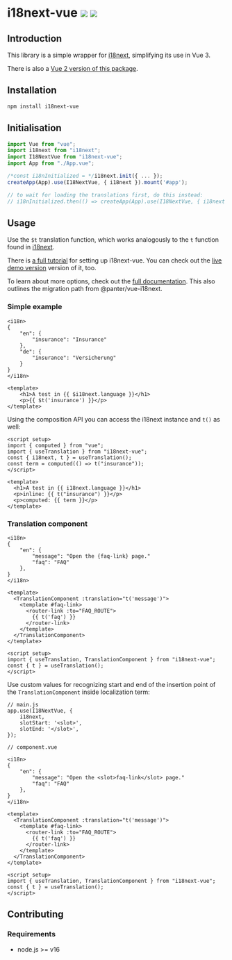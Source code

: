 # i18next-vue <a href="https://www.npmjs.com/package/i18next-vue"><img src="https://badgen.net/npm/v/i18next-vue"></a> <img src="https://badgen.net/npm/types/i18next-vue">

## Introduction

This library is a simple wrapper for [i18next](https://www.i18next.com), simplifying its use in Vue 3.

There is also a [Vue 2 version of this package](https://github.com/i18next/i18next-vue/tree/vue-2).

## Installation

```bash
npm install i18next-vue
```

## Initialisation

```typescript
import Vue from "vue";
import i18next from "i18next";
import I18NextVue from "i18next-vue";
import App from "./App.vue";

/*const i18nInitialized = */i18next.init({ ... });
createApp(App).use(I18NextVue, { i18next }).mount('#app');

// to wait for loading the translations first, do this instead:
// i18nInitialized.then(() => createApp(App).use(I18NextVue, { i18next }).mount('#app'));
```

## Usage

Use the `$t` translation function, which works analogously to the `t` function found in [i18next](https://www.i18next.com/overview/api#t).

There is [a full tutorial](https://dev.to/adrai/how-to-properly-internationalize-a-vue-application-using-i18next-1doj) for setting up i18next-vue. You can check out the [live demo version](https://codesandbox.io/s/i18next-vue-example-gi55to) version of it, too.

To learn about more options, check out the [full documentation](https://i18next.github.io/i18next-vue/). This also outlines the migration path from @panter/vue-i18next.

### Simple example

```vue
<i18n>
{
    "en": {
        "insurance": "Insurance"
    },
    "de": {
        "insurance": "Versicherung"
    }
}
</i18n>

<template>
    <h1>A test in {{ $i18next.language }}</h1>
    <p>{{ $t('insurance') }}</p>
</template>
```

Using the composition API you can access the i18next instance and `t()` as well:
```vue
<script setup>
import { computed } from "vue";
import { useTranslation } from "i18next-vue";
const { i18next, t } = useTranslation();
const term = computed(() => t("insurance"));
</script>

<template>
  <h1>A test in {{ i18next.language }}</h1>
  <p>inline: {{ t("insurance") }}</p>
  <p>computed: {{ term }}</p>
</template>
```

### Translation component

```vue
<i18n>
{
    "en": {
        "message": "Open the {faq-link} page."
        "faq": "FAQ"
    },
}
</i18n>

<template>
  <TranslationComponent :translation="t('message')">
    <template #faq-link>
      <router-link :to="FAQ_ROUTE">
        {{ t('faq') }}
      </router-link>
    </template>
  </TranslationComponent>
</template>

<script setup>
import { useTranslation, TranslationComponent } from "i18next-vue";
const { t } = useTranslation();
</script>
```

Use custom values for recognizing start and end of the insertion point of the `TranslationComponent`
inside localization term:
```vue
// main.js
app.use(I18NextVue, {
    i18next,
    slotStart: '<slot>',
    slotEnd: '</slot>',
});

// component.vue

<i18n>
{
    "en": {
        "message": "Open the <slot>faq-link</slot> page."
        "faq": "FAQ"
    },
}
</i18n>

<template>
  <TranslationComponent :translation="t('message')">
    <template #faq-link>
      <router-link :to="FAQ_ROUTE">
        {{ t('faq') }}
      </router-link>
    </template>
  </TranslationComponent>
</template>

<script setup>
import { useTranslation, TranslationComponent } from "i18next-vue";
const { t } = useTranslation();
</script>
```

## Contributing

### Requirements
- node.js >= v16
